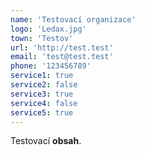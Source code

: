 ```yaml
---
name: 'Testovací organizace'
logo: 'Ledax.jpg'
town: 'Testov'
url: 'http://test.test'
email: 'test@test.test'
phone: '123456789'
service1: true
service2: false
service3: true
service4: false
service5: true
---
```


Testovací **obsah**.
